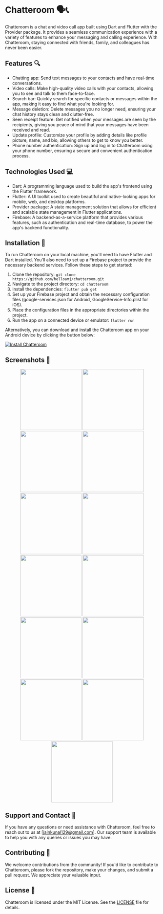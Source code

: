 # Chatteroom 🗣️📞

Chatteroom is a chat and video call app built using Dart and Flutter with the Provider package. It provides a seamless communication experience with a variety of features to enhance your messaging and calling experience. With Chatteroom, staying connected with friends, family, and colleagues has never been easier.

## Features 🔍

- Chatting app: Send text messages to your contacts and have real-time conversations.
- Video calls: Make high-quality video calls with your contacts, allowing you to see and talk to them face-to-face.
- Search bar: Quickly search for specific contacts or messages within the app, making it easy to find what you're looking for.
- Message deletion: Delete messages you no longer need, ensuring your chat history stays clean and clutter-free.
- Seen receipt feature: Get notified when your messages are seen by the recipients, giving you peace of mind that your messages have been received and read.
- Update profile: Customize your profile by adding details like profile picture, name, and bio, allowing others to get to know you better.
- Phone number authentication: Sign up and log in to Chatteroom using your phone number, ensuring a secure and convenient authentication process.

## Technologies Used 💻

- Dart: A programming language used to build the app's frontend using the Flutter framework.
- Flutter: A UI toolkit used to create beautiful and native-looking apps for mobile, web, and desktop platforms.
- Provider package: A state management solution that allows for efficient and scalable state management in Flutter applications.
- Firebase: A backend-as-a-service platform that provides various features, such as authentication and real-time database, to power the app's backend functionality.

## Installation 🚀

To run Chatteroom on your local machine, you'll need to have Flutter and Dart installed. You'll also need to set up a Firebase project to provide the necessary backend services. Follow these steps to get started:

1. Clone the repository: `git clone https://github.com/helloamj/chatteroom.git`
2. Navigate to the project directory: `cd chatteroom`
3. Install the dependencies: `flutter pub get`
4. Set up your Firebase project and obtain the necessary configuration files (google-services.json for Android, GoogleService-Info.plist for iOS).
5. Place the configuration files in the appropriate directories within the project.
6. Run the app on a connected device or emulator: `flutter run`

Alternatively, you can download and install the Chatteroom app on your Android device by clicking the button below:

[![Install Chatteroom](https://img.shields.io/badge/Install-Chatteroom%20App-green.svg)](https://drive.google.com/file/d/1ImiGbMjX51ae-2tjkUDvuLBDt7Pbybju/view?usp=drivesdk)

## Screenshots 📱


<p align="center">
  <img src="https://github.com/helloamj/Chatteroom/assets/110400753/0666be6a-9f2c-45f0-be6c-f19d7a95fb5b" width="200"  />
  <img src="https://github.com/helloamj/Chatteroom/assets/110400753/eb151ff6-2cb2-4e94-b0f3-cb6abeedfa59" width="200" /> 
  <img src="https://github.com/helloamj/Chatteroom/assets/110400753/c23a2276-a936-4e19-9c6b-cdc43b520f34" width="200" />
  <img src="https://github.com/helloamj/Chatteroom/assets/110400753/70e2704c-849d-442c-a934-1f7ee6455404" width="200" />
<img src="https://github.com/helloamj/Chatteroom/assets/110400753/52afe3d5-f385-49bb-ad6d-c622af43fd88" width="200"  />
  <img src="https://github.com/helloamj/Chatteroom/assets/110400753/513671e1-e606-4776-9999-bf6d4e742af5" width="200" /> 
  <img src="https://github.com/helloamj/Chatteroom/assets/110400753/d540f9b6-7f55-41e2-842d-eabebb0a6337" width="200" />
  <img src="https://github.com/helloamj/Chatteroom/assets/110400753/21b032b8-d146-435b-8c32-bb9169414b09" width="200" />
 <img src="https://github.com/helloamj/Chatteroom/assets/110400753/2026f1a3-73ce-4555-ab5e-c80b61300beb" width="200" />
<img src="https://github.com/helloamj/Chatteroom/assets/110400753/85ff3253-244e-4d28-8fa8-1c803ae02b97" width="200"  />
  <img src="https://github.com/helloamj/Chatteroom/assets/110400753/2f250173-dc90-478f-9285-0f2d829c17db" width="200" /> 
  <img src="https://github.com/helloamj/Chatteroom/assets/110400753/a76e749b-e5bd-4fd4-95f6-efb56dd8429e" width="200" />
  <img src="https://github.com/helloamj/Chatteroom/assets/110400753/e85185ac-e971-451b-966c-3ec15d5450d3" width="200" />
</p>

## Support and Contact 📧

If you have any questions or need assistance with Chatteroom, feel free to reach out to us at [jainkunal129@gmail.com]. Our support team is available to help you with any queries or issues you may have.

## Contributing 🤝

We welcome contributions from the community! If you'd like to contribute to Chatteroom, please fork the repository, make your changes, and submit a pull request. We appreciate your valuable input.

## License 📜

Chatteroom is licensed under the MIT License. See the [LICENSE](https://github.com/helloamj/chatteroom/LICENSE) file for details.

